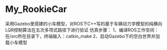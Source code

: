 # My_RookieCar
采用Gazebo里搭建的小车模型，对ROS下C++写的基于车辆动力学模型的纯横向LQR控制算法在五次多项式路径下进行验证
仿真步骤：
1、编译ROS工作空间：在/src所在目录下，终端输入：catkin_make
2、启动Gazebo下的空白世界并加载小车模型
